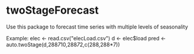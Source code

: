 # twoStageForecast
Use this package to forecast time series with multiple levels of seasonality

Example:
elec <- read.csv("elecLoad.csv") 
d <- elec$load
pred <- auto.twoStage(d,288*7*10,288*7*2,c(288,288*7)) 

